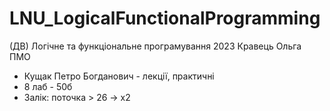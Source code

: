# LNU_LogicalFunctionalProgramming
(ДВ) Логічне та функціональне програмування 2023 Кравець Ольга ПМО

- Кущак Петро Богданович - лекції, практичні
- 8 лаб - 50б
- Залік: поточка > 26 -> x2
